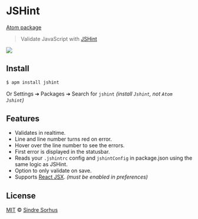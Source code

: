 # JSHint

[Atom package](https://atom.io/packages/jshint)

> Validate JavaScript with [JSHint](http://jshint.com)

![](https://f.cloud.github.com/assets/170270/2307241/f0460f66-a2a3-11e3-9382-e8d27ceb0499.png)


## Install

```bash
$ apm install jshint
```

Or Settings ➔ Packages ➔ Search for `jshint` *(install `Jshint`, not `Atom Jshint`)*


## Features

- Validates in realtime.
- Line and line number turns red on error.
- Hover over the line number to see the errors.
- First error is displayed in the statusbar.
- Reads your `.jshintrc` config and `jshintConfig` in package.json using the same logic as JSHint.
- Option to only validate on save.
- Supports [React JSX](http://facebook.github.io/react/docs/jsx-in-depth.html). *(must be enabled in preferences)*


## License

[MIT](http://opensource.org/licenses/MIT) © [Sindre Sorhus](http://sindresorhus.com)

